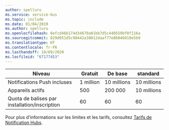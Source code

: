 ```yaml
---
author: spelluru
ms.service: service-bus
ms.topic: include
ms.date: 01/04/2019
ms.author: spelluru
ms.openlocfilehash: 6efcd46b174d34670a01bb7d5c440559bf0f116a
ms.sourcegitcommit: 829d951d5c90442a38012daaf77e86046018e5b9
ms.translationtype: HT
ms.contentlocale: fr-FR
ms.lasthandoff: 10/09/2020
ms.locfileid: "67177453"
---
```

| Niveau              | Gratuit         | De base    | standard   |
| ------------------ | ------------ | ---------- | ---------- |
| Notifications Push incluses    | 1 million    | 10 millions | 10 millions |
| Appareils actifs     | 500          | 200 000    | 10 millions |
| Quota de balises par installation/inscription | 60  | 60 |  60 |

Pour plus d’informations sur les limites et les tarifs, consultez [Tarifs de Notification Hubs](https://azure.microsoft.com/pricing/details/notification-hubs/).
